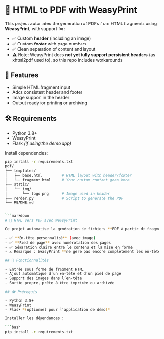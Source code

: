 # 📄 HTML to PDF with WeasyPrint

This project automates the generation of PDFs from HTML fragments using **WeasyPrint**, with support for:

- ✅ Custom **header** (including an image)
- ✅ Custom **footer** with page numbers
- ✅ Clean separation of content and layout
- ⚠️ Note: WeasyPrint does **not yet fully support persistent headers** (as xhtml2pdf used to), so this repo includes workarounds

## 🚀 Features

- Simple HTML fragment input
- Adds consistent header and footer
- Image support in the header
- Output ready for printing or archiving

## 🛠️ Requirements

- Python 3.8+
- WeasyPrint
- Flask *(if using the demo app)*

Install dependencies:

```bash
pip install -r requirements.txt
pdf/
├── templates/
│   ├── base.html         # HTML layout with header/footer
│   └── fragment.html     # Your custom content goes here
├── static/
│   └── img/
│       └── logo.png      # Image used in header
├── render.py             # Script to generate the PDF
└── README.md


```markdown
# 📄 HTML vers PDF avec WeasyPrint

Ce projet automatise la génération de fichiers **PDF à partir de fragments HTML**, en utilisant **WeasyPrint**, avec les fonctionnalités suivantes :

- ✅ **En-tête personnalisé** (avec image)
- ✅ **Pied de page** avec numérotation des pages
- ✅ Séparation claire entre le contenu et la mise en forme
- ⚠️ Remarque : WeasyPrint **ne gère pas encore complètement les en-têtes persistants** (comme le faisait xhtml2pdf), donc ce dépôt inclut des contournements.

## 🚀 Fonctionnalités

- Entrée sous forme de fragment HTML
- Ajout automatique d’un en-tête et d’un pied de page
- Support des images dans l’en-tête
- Sortie propre, prête à être imprimée ou archivée

## 🛠️ Prérequis

- Python 3.8+
- WeasyPrint
- Flask *(optionnel pour l’application de démo)*

Installer les dépendances :

```bash
pip install -r requirements.txt

